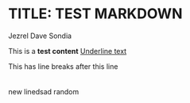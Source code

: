 # TITLE: TEST MARKDOWN

Jezrel Dave Sondia


This is a <b>test content</b>
<u>Underline text</u>

This has line breaks after this line <br><br><br> new linedsad random